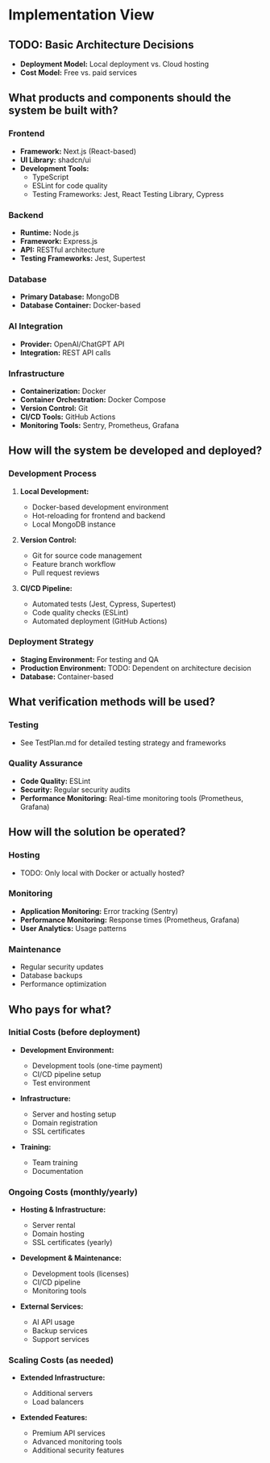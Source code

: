 # Implementation View

## TODO: Basic Architecture Decisions
- **Deployment Model:** Local deployment vs. Cloud hosting
- **Cost Model:** Free vs. paid services

## What products and components should the system be built with?

### Frontend
- **Framework:** Next.js (React-based)
- **UI Library:** shadcn/ui
- **Development Tools:**
  - TypeScript
  - ESLint for code quality
  - Testing Frameworks: Jest, React Testing Library, Cypress

### Backend
- **Runtime:** Node.js
- **Framework:** Express.js
- **API:** RESTful architecture
- **Testing Frameworks:** Jest, Supertest

### Database
- **Primary Database:** MongoDB
- **Database Container:** Docker-based

### AI Integration
- **Provider:** OpenAI/ChatGPT API
- **Integration:** REST API calls

### Infrastructure
- **Containerization:** Docker
- **Container Orchestration:** Docker Compose
- **Version Control:** Git
- **CI/CD Tools:** GitHub Actions
- **Monitoring Tools:** Sentry, Prometheus, Grafana

## How will the system be developed and deployed?

### Development Process
1. **Local Development:**
   - Docker-based development environment
   - Hot-reloading for frontend and backend
   - Local MongoDB instance

2. **Version Control:**
   - Git for source code management
   - Feature branch workflow
   - Pull request reviews

3. **CI/CD Pipeline:**
   - Automated tests (Jest, Cypress, Supertest)
   - Code quality checks (ESLint)
   - Automated deployment (GitHub Actions)

### Deployment Strategy
- **Staging Environment:** For testing and QA
- **Production Environment:** TODO: Dependent on architecture decision
- **Database:** Container-based

## What verification methods will be used?

### Testing
- See TestPlan.md for detailed testing strategy and frameworks

### Quality Assurance
- **Code Quality:** ESLint
- **Security:** Regular security audits
- **Performance Monitoring:** Real-time monitoring tools (Prometheus, Grafana)

## How will the solution be operated?

### Hosting
- TODO: Only local with Docker or actually hosted?

### Monitoring
- **Application Monitoring:** Error tracking (Sentry)
- **Performance Monitoring:** Response times (Prometheus, Grafana)
- **User Analytics:** Usage patterns

### Maintenance
- Regular security updates
- Database backups
- Performance optimization

## Who pays for what?

### Initial Costs (before deployment)
- **Development Environment:**
  - Development tools (one-time payment)
  - CI/CD pipeline setup
  - Test environment

- **Infrastructure:**
  - Server and hosting setup
  - Domain registration
  - SSL certificates

- **Training:**
  - Team training
  - Documentation

### Ongoing Costs (monthly/yearly)
- **Hosting & Infrastructure:**
  - Server rental
  - Domain hosting
  - SSL certificates (yearly)

- **Development & Maintenance:**
  - Development tools (licenses)
  - CI/CD pipeline
  - Monitoring tools

- **External Services:**
  - AI API usage
  - Backup services
  - Support services

### Scaling Costs (as needed)
- **Extended Infrastructure:**
  - Additional servers
  - Load balancers

- **Extended Features:**
  - Premium API services
  - Advanced monitoring tools
  - Additional security features